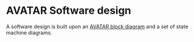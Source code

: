 # AVATAR Software design

A software design is built upon an [AVATAR block diagram](file://avatarbd) and a set of state machine diagrams.

